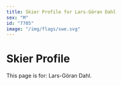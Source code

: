 ```yaml
---
title: Skier Profile for Lars-Göran Dahl
sex: "M"
id: "7705"
image: "/img/flags/swe.svg" 
---
```


# Skier Profile

This page is for: Lars-Göran Dahl.
    